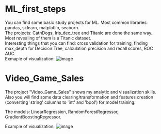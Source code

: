 # ML_first_steps
You can find some basic study projects for ML. Most common libraries: pandas, sklearn, matplotlib, seaborn.\
The projects: CatnDogs, Iris_dec_tree and Titanic are done the same way. Most revealing of them is a Titanic dataset.\
Interesting things that you can find: cross validation for training, finding max_depth for Decision Tree, calculation precision and recall scores, ROC AUC.\
Exmaple of visualization: ![image](https://github.com/kioneta/ML_first_steps/assets/110675077/660c1b3a-1547-4597-8a79-b3be105b70da)

# Video_Game_Sales
The project "Video_Game_Sales" shows my analytic and visualization skills. Also you will find some data clearing/transformation and features creation (converting 'string' columns to 'int' and 'bool') for model training.

The models: LinearRegression, RandomForestRegressor, GradientBoostingRegressor.

Example of visualization:
![image](https://github.com/kioneta/ML_first_steps/assets/110675077/bac018c9-3020-4a7c-84e9-a4bfa2fd31ff)

